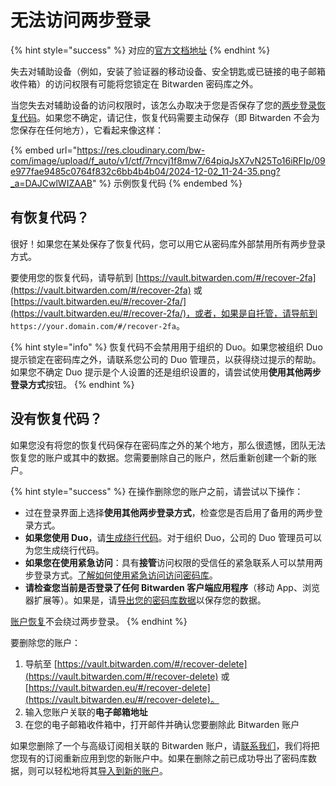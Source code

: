 # 无法访问两步登录

{% hint style="success" %}
对应的[官方文档地址](https://help.bitwarden.com/article/lost-two-step-device/)
{% endhint %}

失去对辅助设备（例如，安装了验证器的移动设备、安全钥匙或已链接的电子邮箱收件箱）的访问权限有可能将您锁定在 Bitwarden 密码库之外。

当您失去对辅助设备的访问权限时，该怎么办取决于您是否保存了您的[两步登录恢复代码](recovery-codes.md)。如果您不确定，请记住，恢复代码需要主动保存（即 Bitwarden 不会为您保存在任何地方），它看起来像这样：

{% embed url="https://res.cloudinary.com/bw-com/image/upload/f_auto/v1/ctf/7rncvj1f8mw7/64piqJsX7vN25To16iRFIp/09e977fae9485c0764f832c6bb4b4b04/2024-12-02_11-24-35.png?_a=DAJCwlWIZAAB" %}
示例恢复代码
{% endembed %}

## 有恢复代码？ <a href="#i-dont-have-a-recovery-code" id="i-dont-have-a-recovery-code"></a>

很好！如果您在某处保存了恢复代码，您可以用它从密码库外部禁用所有两步登录方式。

要使用您的恢复代码，请导航到 [https://vault.bitwarden.com/#/recover-2fa](https://vault.bitwarden.com/#/recover-2fa) 或 [https://vault.bitwarden.eu/#/recover-2fa/](https://vault.bitwarden.eu/#/recover-2fa/)，或者，如果是自托管，请导航到 `https://your.domain.com/#/recover-2fa`。

{% hint style="info" %}
恢复代码不会禁用用于组织的 Duo。如果您被组织 Duo 提示锁定在密码库之外，请联系您公司的 Duo 管理员，以获得绕过提示的帮助。如果您不确定 Duo 提示是个人设置的还是组织设置的，请尝试使用**使用其他两步登录方式**按钮。
{% endhint %}

## 没有恢复代码？ <a href="#i-dont-have-a-recovery-code" id="i-dont-have-a-recovery-code"></a>

如果您没有将您的恢复代码保存在密码库之外的某个地方，那么很遗憾，团队无法恢复您的账户或其中的数据。您需要删除自己的账户，然后重新创建一个新的账户。

{% hint style="success" %}
在操作删除您的账户之前，请尝试以下操作：

* 过在登录界面上选择**使用其他两步登录方式**，检查您是否启用了备用的两步登录方式。
* **如果您使用 Duo**，请[生成绕行代码](https://duo.com/docs/administration-users#generating-a-bypass-code)。对于组织 Duo，公司的 Duo 管理员可以为您生成绕行代码。
* **如果您在使用紧急访问**：具有**接管**访问权限的受信任的紧急联系人可以禁用两步登录方式。[了解如何使用紧急访问访问密码库](../log-in-and-unlock/more-log-in-options/emergency-access.md#use-emergency-access)。
* **请检查您当前是否登录了任何 Bitwarden 客户端应用程序**（移动 App、浏览器扩展等）。如果是，请[导出您的密码库数据](../../import-export/export-vault-data.md)以保存您的数据。

[账户恢复](../../admin-console/manage-members/account-recovery.md)不会绕过两步登录。
{% endhint %}

要删除您的账户：

1. 导航至 [https://vault.bitwarden.com/#/recover-delete](https://vault.bitwarden.com/#/recover-delete) 或 [https://vault.bitwarden.eu/#/recover-delete](https://vault.bitwarden.eu/#/recover-delete)。
2. 输入您账户关联的**电子邮箱地址**
3. 在您的电子邮箱收件箱中，打开邮件并确认您要删除此 Bitwarden 账户

如果您删除了一个与高级订阅相关联的 Bitwarden 账户，请[联系我们](https://bitwarden.com/contact/)，我们将把您现有的订阅重新应用到您的新账户中。如果在删除之前已成功导出了密码库数据，则可以轻松地将其[导入到新的账户](../../password-manager/import-and-export/import-data.md)。
